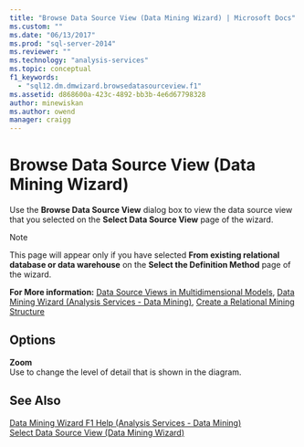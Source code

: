 ```yaml
---
title: "Browse Data Source View (Data Mining Wizard) | Microsoft Docs"
ms.custom: ""
ms.date: "06/13/2017"
ms.prod: "sql-server-2014"
ms.reviewer: ""
ms.technology: "analysis-services"
ms.topic: conceptual
f1_keywords: 
  - "sql12.dm.dmwizard.browsedatasourceview.f1"
ms.assetid: d868600a-423c-4892-bb3b-4e6d67798328
author: minewiskan
ms.author: owend
manager: craigg
---
```

# Browse Data Source View (Data Mining Wizard)
  Use the **Browse Data Source View** dialog box to view the data source view that you selected on the **Select Data Source View** page of the wizard.  
  
> [!NOTE]  
>  This page will appear only if you have selected **From existing relational database or data warehouse** on the **Select the Definition Method** page of the wizard.  
  
 **For More information:** [Data Source Views in Multidimensional Models](multidimensional-models/data-source-views-in-multidimensional-models.md), [Data Mining Wizard &#40;Analysis Services - Data Mining&#41;](data-mining/data-mining-wizard-analysis-services-data-mining.md), [Create a Relational Mining Structure](data-mining/create-a-relational-mining-structure.md)  
  
## Options  
 **Zoom**  
 Use to change the level of detail that is shown in the diagram.  
  
## See Also  
 [Data Mining Wizard F1 Help &#40;Analysis Services - Data Mining&#41;](data-mining-wizard-f1-help-analysis-services-data-mining.md)   
 [Select Data Source View &#40;Data Mining Wizard&#41;](select-data-source-view-data-mining-wizard.md)  
  
  

